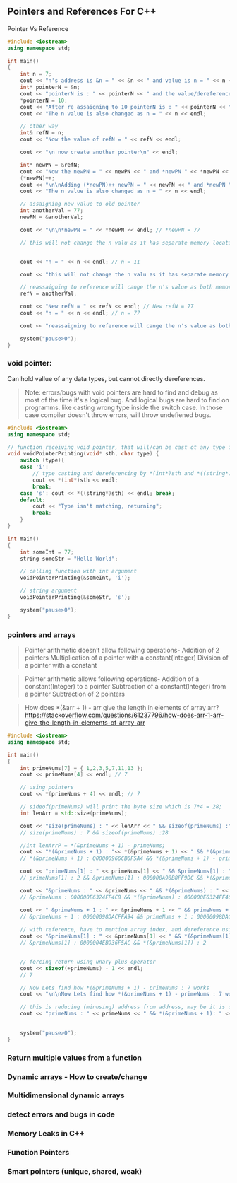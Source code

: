 ## Pointers and References For C++
Pointer Vs Reference
```cpp
#include <iostream>
using namespace std;

int main()
{
	int n = 7;
	cout << "n's address is &n = " << &n << " and value is n = " << n << endl;
	int* pointerN = &n;
	cout << "pointerN is : " << pointerN << " and the value/dereferenced of the *pointerN = " << *pointerN << endl;
	*pointerN = 10;
	cout << "After re assaigning to 10 pointerN is : " << pointerN << " and the value/dereferenced of the *pointerN = " << *pointerN << endl;
	cout << "The n value is also changed as n = " << n << endl;

	// other way
	int& refN = n;
	cout << "Now the value of refN = " << refN << endl;

	cout << "\n now create another pointer\n" << endl;

	int* newPN = &refN;
	cout << "Now the newPN = " << newPN << " and *newPN " << *newPN << endl;
	(*newPN)++;
	cout << "\n\nAdding (*newPN)++ newPN = " << newPN << " and *newPN " << *newPN << endl;
	cout << "The n value is also changed as n = " << n << endl;

	// assaigning new value to old pointer
	int anotherVal = 77;
	newPN = &anotherVal;

	cout << "\n\n*newPN = " << *newPN << endl; // *newPN = 77

	// this will not change the n valu as it has separate memory location


	cout << "n = " << n << endl; // n = 11

	cout << "this will not change the n valu as it has separate memory location\n\n" << endl;

	// reassaigning to reference will cange the n's value as both memory location is same;
	refN = anotherVal;

	cout << "New refN = " << refN << endl; // New refN = 77
	cout << "n = " << n << endl; // n = 77

	cout << "reassaigning to reference will cange the n's value as both memory location is same" << endl;

	system("pause>0");
}
```

### void pointer:
Can hold vallue of any data types, but cannot directly dereferences.
> Note: errors/bugs with void pointers are hard to find and debug as most of the time it's a logical bug. And logical bugs are hard to find on programms. like casting wrong type inside the switch case. In those case compiler doesn't throw errors, will throw undefiened bugs.

```cpp
#include <iostream>
using namespace std;

// function receiving void pointer, that will/can be cast ot any type from the function body
void voidPointerPrinting(void* sth, char type) {
	switch (type){
	case 'i': 
		// type casting and dereferencing by *(int*)sth and *((string*)sth), outer parenthesis is optional
		cout << *(int*)sth << endl;
		break;
	case 's': cout << *((string*)sth) << endl; break;
	default:
		cout << "Type isn't matching, returning";
		break;
	}
}

int main()
{
	int someInt = 77;
	string someStr = "Hello World";

	// calling function with int argument
	voidPointerPrinting(&someInt, 'i');

	// string argument
	voidPointerPrinting(&someStr, 's');

	system("pause>0");
}
```

### pointers and arrays
> Pointer arithmetic doesn’t allow following operations-
    Addition of 2 pointers
    Multiplication of a pointer with a constant(Integer)
    Division of a pointer with a constant

> Pointer arithmetic allows following operations-
    Addition of a constant(Integer) to a pointer
    Subtraction of a constant(Integer) from a pointer
    Subtraction of 2 pointers

> How does *(&arr + 1) - arr give the length in elements of array arr?
  https://stackoverflow.com/questions/61237796/how-does-arr-1-arr-give-the-length-in-elements-of-array-arr



```cpp
#include <iostream>
using namespace std;

int main()
{
	int primeNums[7] = { 1,2,3,5,7,11,13 };
	cout << primeNums[4] << endl; // 7

	// using pointers
	cout << *(primeNums + 4) << endl; // 7

	// sideof(primeNums) will print the byte size which is 7*4 = 28;
	int lenArr = std::size(primeNums);

	cout << "size(primeNums) : " << lenArr << " && sizeof(primeNums) :" << sizeof(primeNums) << endl;
	// size(primeNums) : 7 && sizeof(primeNums) :28

	//int lenArrP = *(&primeNums + 1) - primeNums;
	cout << "*(&primeNums + 1) : "<< *(&primeNums + 1) << " && *(&primeNums + 1) - primeNums : " << *(&primeNums + 1) - primeNums << " && *(&primeNums - 1) - primeNums : " << *(&primeNums - 1) - primeNums << endl;
	// *(&primeNums + 1) : 000000966CB6F5A4 && *(&primeNums + 1) - primeNums : 7 && *(&primeNums - 1) - primeNums : -7

	cout << "primeNums[1] : " << primeNums[1] << " && &primeNums[1] : " << &primeNums[1] << " && *(&primeNums[1]) : " << *(&primeNums[1]) << endl;
	// primeNums[1] : 2 && &primeNums[1] : 000000A98B8FF9DC && *(&primeNums[1]) : 2

	cout << "&primeNums : " << &primeNums << " && *(&primeNums) : " << *(&primeNums) << " && *(&primeNums[1] : " << *(&primeNums[1]) << " && *primeNums : " << *primeNums << " && *primeNums + 1 : "<< *primeNums + 1 << endl;
	// &primeNums : 000000E6324FF4C8 && *(&primeNums) : 000000E6324FF4C8 && *(&primeNums[1] : 2 && *primeNums : 1 && *primeNums + 1 : 2

	cout << " &primeNums + 1 : " << &primeNums + 1 << " && primeNums + 1 : " << primeNums + 1 << " && *primeNums + 1 : " << *primeNums + 1 << " && *(&primeNums + 1) : " << *(&primeNums +1) << " && *(&primeNums) + 1 : " << *(&primeNums) + 1 << endl;
	// &primeNums + 1 : 00000098DACFFA94 && primeNums + 1 : 00000098DACFFA7C && *primeNums + 1 : 2 && *(&primeNums + 1) : 00000098DACFFA94 && *(&primeNums) + 1 : 00000098DACFFA7C
	
	// with reference, have to mention array index, and dereference using *
	cout << "&primeNums[1] : " << &primeNums[1] << " && *(&primeNums[1]) : " << *(&primeNums[1]) << endl;
	// &primeNums[1] : 0000004EB936F5AC && *(&primeNums[1]) : 2


	// forcing return using unary plus operator
	cout << sizeof(+primeNums) - 1 << endl;
	// 7

	// Now Lets find how *(&primeNums + 1) - primeNums : 7 works
	cout << "\n\nNow Lets find how *(&primeNums + 1) - primeNums : 7 works\n\n" << endl;

	// this is reducing (minusing) address from address, may be it is using unary minus operator like unary plus;
	cout << "primeNums : " << primeNums << " && *(&primeNums + 1): " << *(&primeNums + 1) << endl;
		

	system("pause>0");
}
```

### Return multiple values from a function

### Dynamic arrays - How to create/change

### Multidimensional dynamic arrays

### detect errors and bugs in code

### Memory Leaks in C++

### Function Pointers


### Smart pointers (unique, shared, weak)